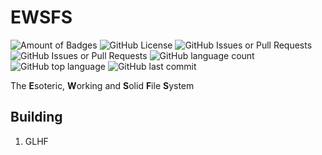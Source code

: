 
# EWSFS
![Amount of Badges](https://img.shields.io/badge/badges-too_many-blue)
![GitHub License](https://img.shields.io/github/license/gstaaij/ewsfs)
![GitHub Issues or Pull Requests](https://img.shields.io/github/issues/gstaaij/ewsfs)
![GitHub Issues or Pull Requests](https://img.shields.io/github/issues-pr/gstaaij/ewsfs)
![GitHub language count](https://img.shields.io/github/languages/count/gstaaij/ewsfs)
![GitHub top language](https://img.shields.io/github/languages/top/gstaaij/ewsfs)
![GitHub last commit](https://img.shields.io/github/last-commit/gstaaij/ewsfs)

The **E**soteric, **W**orking and **S**olid **F**ile **S**ystem

## Building

1. GLHF
